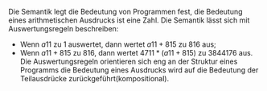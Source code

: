 Die Semantik legt die Bedeutung von Programmen fest, die Bedeutung eines arithmetischen Ausdrucks ist eine Zahl. Die Semantik lässt sich mit Auswertungsregeln beschreiben: 
- Wenn $a11$ zu $1$ auswertet, dann wertet $a11 + 815$ zu $816$ aus;
- Wenn $a11 + 815$ zu $816$, dann wertet $4711 * (a11 + 815)$ zu $3844176$ aus.
Die Auswertungsregeln orientieren sich eng an der Struktur eines Programms die Bedeutung eines Ausdrucks wird auf die Bedeutung der Teilausdrücke zurückgeführt(kompositional).